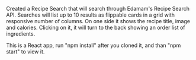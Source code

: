 Created a Recipe Search that will search through Edamam's Recipe Search API.
Searches will list up to 10 results as flippable cards in a grid with responsive number of columns.
On one side it shows the recipe title, image and calories.
Clicking on it, it will turn to the back showing an order list of ingredients.

This is a React app, run "npm install" after you cloned it, and than "npm start" to view it.
